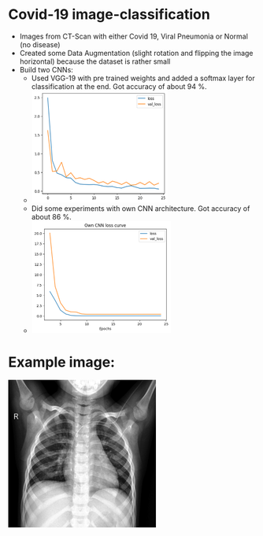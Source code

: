 # Covid-19 image-classification

* Images from CT-Scan with either Covid 19, Viral Pneumonia or Normal (no disease)
* Created some Data Augmentation (slight rotation and flipping the image horizontal) because the dataset is rather small
* Build two CNNs:
  * Used VGG-19 with pre trained weights and added a softmax layer for classification at the end. Got accuracy of about 94 %.
  * <img src="https://github.com/janS95/covid-19_classification/blob/main/images/vgg_loss_curve.png" width="276" height="228">
  * Did some experiments with own CNN architecture. Got accuracy of about 86 %.
  * <img src="https://github.com/janS95/covid-19_classification/blob/main/images/cnn_loss_curve.png" width="282" height="228">

# Example image:
<img src="https://github.com/janS95/covid-19_classification/blob/main/dataset/train/Normal/01.jpeg"  width="300" height="300">
